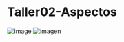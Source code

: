 # Taller02-Aspectos
![image](https://github.com/KevinJSalazar/Taller02-Aspectos/assets/116833877/df54d9fc-e5fb-4223-a2af-1cc4a0e015d5)
![imagen](https://github.com/KevinJSalazar/Taller02-Aspectos/assets/137641381/65bb1f13-572d-4528-baca-c396b04d3b5e)
